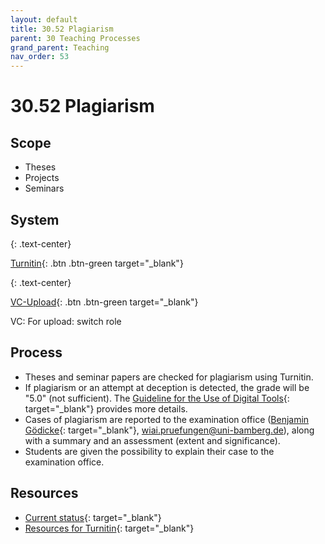 ```yaml
---
layout: default
title: 30.52 Plagiarism
parent: 30 Teaching Processes
grand_parent: Teaching
nav_order: 53
---
```


# 30.52 Plagiarism

## Scope

- Theses
- Projects
- Seminars

## System

{: .text-center}

[Turnitin](https://www.uni-bamberg.de/its/turnitin){: .btn .btn-green target="_blank"}

{: .text-center}

[VC-Upload](https://vc.uni-bamberg.de/course/view.php?id=61245#section-14){: .btn .btn-green target="_blank"}

VC: For upload: switch role

## Process

- Theses and seminar papers are checked for plagiarism using Turnitin.
- If plagiarism or an attempt at deception is detected, the grade will be "5.0" (not sufficient). The [Guideline for the Use of Digital Tools](https://digital-work-lab.github.io/theses/docs/digital_tools.html){: target="_blank"} provides more details.
- Cases of plagiarism are reported to the examination office ([Benjamin Gödicke](https://univis.uni-bamberg.de/formbot/dsc_3Danew_2Ftel_26dir_3Dzuv_2Fabtlg2_2Fref3a_26collection_3D2009w_2Fhuman_2Fpaeda_2Feleme_2Fbeglei_26ref_3Dtel){: target="_blank"}, 	wiai.pruefungen@uni-bamberg.de), along with a summary and an assessment (extent and significance).
- Students are given the possibility to explain their case to the examination office.

## Resources

- [Current status](https://www.uni-bamberg.de/its/wir/itsm/alle-meldungen/){: target="_blank"}
- [Resources for Turnitin](https://vc.uni-bamberg.de/course/view.php?id=51718){: target="_blank"}
